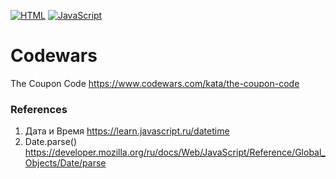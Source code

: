 [![HTML](https://img.shields.io/badge/HTML-E46035??style=for-the-badge&logo=HTML5&logoColor=FFFFFF)](https://html.spec.whatwg.org/multipage/)
[![JavaScript](https://img.shields.io/badge/JavaScript-000000??style=for-the-badge&logo=JavaScript&logoColor=F3E050)](https://developer.mozilla.org/)

# Codewars
The Coupon Code https://www.codewars.com/kata/the-coupon-code

### References
1. Дата и Время https://learn.javascript.ru/datetime
2. Date.parse() https://developer.mozilla.org/ru/docs/Web/JavaScript/Reference/Global_Objects/Date/parse
